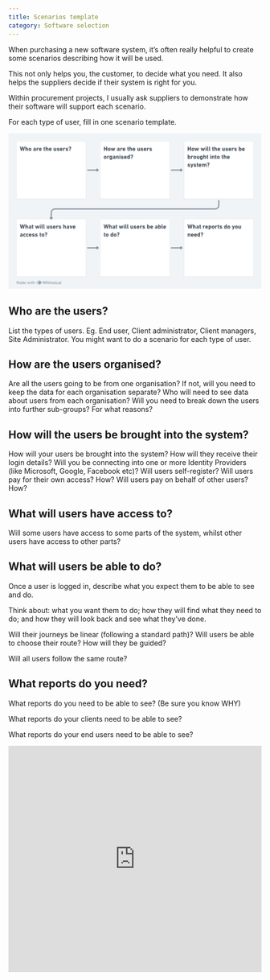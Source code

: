 ```yaml
---
title: Scenarios template
category: Software selection
---
```

<div class="grid">
<div>

When purchasing a new software system, it’s often really helpful to create some scenarios describing how it will be used.

This not only helps you, the customer, to decide what you need. It also helps the suppliers decide if their system is right for you.

Within procurement projects, I usually ask suppliers to demonstrate how their software will support each scenario.

For each type of user, fill in one scenario template.

</div>
<div>

![Scenario template boxes](/assets/img/page-images/scenario-template.png)

</div>
</div>

## Who are the users?

List the types of users. Eg. End user, Client administrator, Client managers, Site Administrator. You might want to do a scenario for each type of user.

## How are the users organised?

Are all the users going to be from one organisation? If not, will you need to keep the data for each organisation separate? Who will need to see data about users from each organisation? Will you need to break down the users into further sub-groups? For what reasons?

## How will the users be brought into the system?

How will your users be brought into the system? How will they receive their login details? Will you be connecting into one or more Identity Providers (like Microsoft, Google, Facebook etc)? Will users self-register? Will users pay for their own access? How? Will users pay on behalf of other users? How?

## What will users have access to?

Will some users have access to some parts of the system, whilst other users have access to other parts?

## What will users be able to do?

Once a user is logged in, describe what you expect them to be able to see and do.

Think about: what you want them to do; how they will find what they need to do; and how they will look back and see what they’ve done.

Will their journeys be linear (following a standard path)? Will users be able to choose their route? How will they be guided?

Will all users follow the same route?

## What reports do you need?

What reports do you need to be able to see? (Be sure you know WHY)

What reports do your clients need to be able to see?

What reports do your end users need to be able to see?

<iframe style="border:none" width="100%" height="450" src="https://whimsical.com/embed/DweL4JqWVKAUtkDV9m7CBW"></iframe>